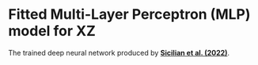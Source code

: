 # Fitted Multi-Layer Perceptron (MLP) model for XZ

The trained deep neural network produced by [**Sicilian et al. (2022)**](https://arxiv.org/abs/2203.13825). 
